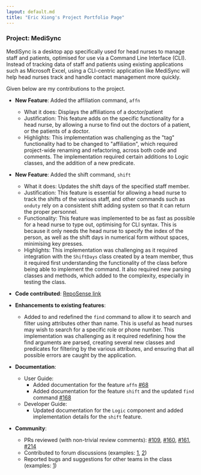 ```yaml
---
layout: default.md
title: "Eric Xiong's Project Portfolio Page"
---
```


### Project: MediSync

MediSync is a desktop app specifically used for head nurses to manage staff and patients, optimised for use via a Command Line Interface (CLI). Instead of tracking data of staff and patients using existing applications such as Microsoft Excel, using a CLI-centric application like MediSync will help head nurses track and handle contact management more quickly.

Given below are my contributions to the project.

* **New Feature**: Added the affiliation command, `affn`
    * What it does: Displays the affiliations of a doctor/patient
    * Justification: This feature adds on the specific functionality for a head nurse, by allowing a nurse to find out the doctors of a patient, or the patients of a doctor.
    * Highlights: This implementation was challenging as the "tag" functionality had to be changed to "affiliation", which required project-wide renaming and refactoring, across both code and comments. The implementation required certain additions to Logic classes, and the addition of a new predicate.

* **New Feature**: Added the shift command, `shift`
  * What it does: Updates the shift days of the specified staff member.
  * Justification: This feature is essential for allowing a head nurse to track the shifts of the various staff, and other commands such as `onduty` rely on a consistent shift adding system so that it can return the proper personnel.
  * Functionality: This feature was implemented to be as fast as possible for a head nurse to type out, optimising for CLI syntax. This is because it only needs the head nurse to specify the index of the person, as well as the shift days in numerical form without spaces, minimising key presses.
  * Highlights: This implementation was challenging as it required integration with the `ShiftDays` class created by a team member, thus it required first understanding the functionality of the class before being able to implement the command. It also required new parsing classes and methods, which added to the complexity, especially in testing the class.

* **Code contributed**: [RepoSense link](https://nus-cs2103-ay2324s1.github.io/tp-dashboard/?search=ericxiong420&breakdown=true)

* **Enhancements to existing features**:
    * Added to and redefined the `find` command to allow it to search and filter using attributes other than name. This is useful as head nurses may wish to search for a specific role or phone number. This implementation was challenging as it required redefining how the find arguments are parsed, creating several new classes and predicates for filtering by the various attributes, and ensuring that all possible errors are caught by the application.

* **Documentation**:
    * User Guide:
        * Added documentation for the feature `affn` [\#68](https://github.com/AY2324S1-CS2103-T16-2/tp/pull/68)
        * Added documentation for the feature `shift` and the updated `find` command [\#168](https://github.com/AY2324S1-CS2103-T16-2/tp/pull/168)
    * Developer Guide:
        * Updated documentation for the `Logic` component and added implementation details for the `shift` feature.

* **Community**:
    * PRs reviewed (with non-trivial review comments): [\#109](https://github.com/AY2324S1-CS2103-T16-2/tp/pull/109), [\#160](https://github.com/AY2324S1-CS2103-T16-2/tp/pull/160), [\#161](https://github.com/AY2324S1-CS2103-T16-2/tp/pull/161), [\#214](https://github.com/AY2324S1-CS2103-T16-2/tp/pull/214)
    * Contributed to forum discussions (examples: [1](https://github.com/nus-cs2103-AY2324S1/forum/issues/155), [2](https://github.com/nus-cs2103-AY2324S1/forum/issues/164))
    * Reported bugs and suggestions for other teams in the class (examples: [1](https://github.com/AY2324S1-CS2103-T16-2/tp/issues/136))

